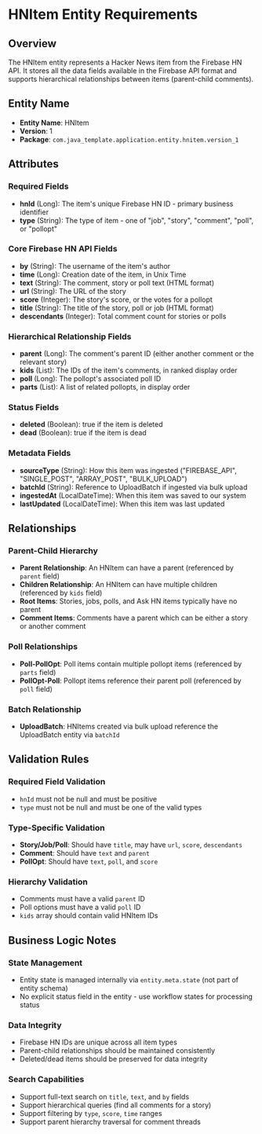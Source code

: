 # HNItem Entity Requirements

## Overview
The HNItem entity represents a Hacker News item from the Firebase HN API. It stores all the data fields available in the Firebase API format and supports hierarchical relationships between items (parent-child comments).

## Entity Name
- **Entity Name**: HNItem
- **Version**: 1
- **Package**: `com.java_template.application.entity.hnitem.version_1`

## Attributes

### Required Fields
- **hnId** (Long): The item's unique Firebase HN ID - primary business identifier
- **type** (String): The type of item - one of "job", "story", "comment", "poll", or "pollopt"

### Core Firebase HN API Fields
- **by** (String): The username of the item's author
- **time** (Long): Creation date of the item, in Unix Time
- **text** (String): The comment, story or poll text (HTML format)
- **url** (String): The URL of the story
- **score** (Integer): The story's score, or the votes for a pollopt
- **title** (String): The title of the story, poll or job (HTML format)
- **descendants** (Integer): Total comment count for stories or polls

### Hierarchical Relationship Fields
- **parent** (Long): The comment's parent ID (either another comment or the relevant story)
- **kids** (List<Long>): The IDs of the item's comments, in ranked display order
- **poll** (Long): The pollopt's associated poll ID
- **parts** (List<Long>): A list of related pollopts, in display order

### Status Fields
- **deleted** (Boolean): true if the item is deleted
- **dead** (Boolean): true if the item is dead

### Metadata Fields
- **sourceType** (String): How this item was ingested ("FIREBASE_API", "SINGLE_POST", "ARRAY_POST", "BULK_UPLOAD")
- **batchId** (String): Reference to UploadBatch if ingested via bulk upload
- **ingestedAt** (LocalDateTime): When this item was saved to our system
- **lastUpdated** (LocalDateTime): When this item was last updated

## Relationships

### Parent-Child Hierarchy
- **Parent Relationship**: An HNItem can have a parent (referenced by `parent` field)
- **Children Relationship**: An HNItem can have multiple children (referenced by `kids` field)
- **Root Items**: Stories, jobs, polls, and Ask HN items typically have no parent
- **Comment Items**: Comments have a parent which can be either a story or another comment

### Poll Relationships
- **Poll-PollOpt**: Poll items contain multiple pollopt items (referenced by `parts` field)
- **PollOpt-Poll**: Pollopt items reference their parent poll (referenced by `poll` field)

### Batch Relationship
- **UploadBatch**: HNItems created via bulk upload reference the UploadBatch entity via `batchId`

## Validation Rules

### Required Field Validation
- `hnId` must not be null and must be positive
- `type` must not be null and must be one of the valid types

### Type-Specific Validation
- **Story/Job/Poll**: Should have `title`, may have `url`, `score`, `descendants`
- **Comment**: Should have `text` and `parent`
- **PollOpt**: Should have `text`, `poll`, and `score`

### Hierarchy Validation
- Comments must have a valid `parent` ID
- Poll options must have a valid `poll` ID
- `kids` array should contain valid HNItem IDs

## Business Logic Notes

### State Management
- Entity state is managed internally via `entity.meta.state` (not part of entity schema)
- No explicit status field in the entity - use workflow states for processing status

### Data Integrity
- Firebase HN IDs are unique across all item types
- Parent-child relationships should be maintained consistently
- Deleted/dead items should be preserved for data integrity

### Search Capabilities
- Support full-text search on `title`, `text`, and `by` fields
- Support hierarchical queries (find all comments for a story)
- Support filtering by `type`, `score`, `time` ranges
- Support parent hierarchy traversal for comment threads
